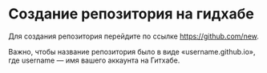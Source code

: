 # Создание репозитория на гидхабе

Для создания репозитория перейдите по ссылке https://github.com/new.

Важно, чтобы название репозитория было в виде «username.github.io», где username — имя вашего аккаунта на Гитхабе.
